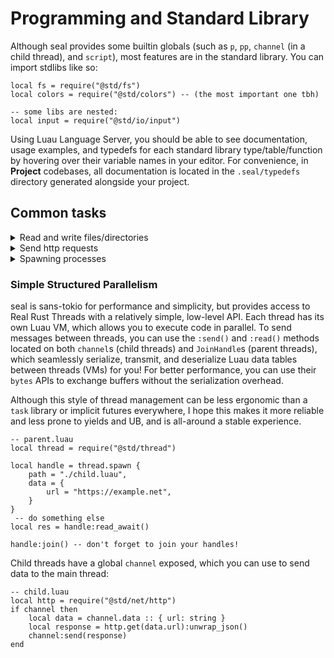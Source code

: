 <!-- markdownlint-disable MD033 -->
<!-- 
flowery version
- An extensive, expressive, easy to use, and well documented standard library, covering many usecases from simple filesystem operations (`@std/fs`) to password hashing (`@std/crypt/password`).
- A filesystem library API with support for partial reads, reading files line-by-line, granular error handling, filesystem watching, with an integrated path library that handles cross-platform edgecases, etc.
- A process library (`@std/process`) for spawning platform-aware shell commands, executing programs, and running long-running, nonblocking `ChildProcesses` with nonblocking access to their stdout, stderr, and stdin.
- User-defined parallelism with `@std/thread` featuring communication via message passing and automatic table serialization, backed by Rust threads and crossbeam-channel.
- A UTF-8 and grapheme-aware string library (`@std/str`) with extremely fast grapheme-aware string splitting, and many other convenience functions.
- Many other standard libraries! -->
# Programming and Standard Library

Although seal provides some builtin globals (such as `p`, `pp`, `channel` (in a child thread), and `script`), most features are in the standard library. You can import stdlibs like so:

```luau
local fs = require("@std/fs")
local colors = require("@std/colors") -- (the most important one tbh)

-- some libs are nested:
local input = require("@std/io/input")
```

Using Luau Language Server, you should be able to see documentation, usage examples, and typedefs for each standard library type/table/function by hovering over their variable names in your editor. For convenience, in **Project** codebases, all documentation is located in the `.seal/typedefs` directory generated alongside your project.

## Common tasks

<details>
<summary> Read and write files/directories </summary>

### Read and write files/directories

```luau
local fs = require("@std/fs")
local path = fs.path

-- read files
local content = fs.readfile("myfile.txt")

-- write a file from string (or buffer!)
local seally_path = path.join(path.cwd(), "seally.txt")
fs.writefile(seally_path, "did you know seals can bark?")

-- remove it
fs.removefile(seally_path)

-- make a new empty directory
fs.makedir("./src")
-- write a new directory tree
fs.writetree("./tests", fs.tree()
    :with_file("run_tests.luau", run_tests_src)
    :with_tree("cases", fs.tree()
        :with_file("case1", cases[1])
    )
)
-- remove both
fs.removetree("./src"); fs.removetree("./tests")
```

#### Iterate through a directory's entries

```luau
local entries = fs.entries(path.join(script:parent(), "other_dir"))
for entry_path, entry in entries do
    if entry.type == "File" then
        print(`file at '{entry_path}' says {entry:read()}!`)
    elseif entry.type == "Directory" then
        local recursive_list = entry:list(true) -- you can also add a filter function if you want
        print(`directory at {colors.blue(`'{entry_path}'`)} has these entries, recursively:`)
        print(recursive_list)
    end
end
```

#### Check if a file exists

```luau
-- because you want to read it
local content, result = fs.file.try_read(mypath)
if content then
    print(content)
elseif result == "NotFound" then
    print(`{mypath} not found`)
else
    warn(`unexpected error reading {mypath}: {result}`)
end

-- because you just want to make sure it exists
if fs.path.exists(mypath) then
    print("yes it exists")
end
```

</details>

<!-- #### Read and write files/directories -->

<details>
<summary> Send http requests </summary>

#### Send http requests

```luau
local http = require("@std/net/http")

local seal_data = http.get("https://sealfinder.net/api/get"):unwrap_json()
local post_response = http.post {
    url = "https://mycatlist.me/api/add_cat/post",
    headers = {
        Authorization = `Bearer {TOKEN}`,
    },
    body = {
        name = "Taz",
        age = 12,
    }, -- pass a table? seal serializes it for you (and sets Content-Type: application/json)!
}
```

</details>

<details>
<summary> Spawning processes </summary>

#### Spawning processes ~~(ffi at home)~~

```luau
local process = require("@std/process")
-- run a shell command
local output = process.shell("seal ./cats.luau"):unwrap()

-- run a program directly (waits til it completes)
local result = process.run {
    program = "seal",
    args = { "./cats.luau" },
}:unwrap()

-- spawn a program as a long-running child process
local child = process.spawn {
    program = "somewatcher",
    args = { "./somefile.json" }
}
if you_want_to_block_main_thread then
    for line in child.stdout:lines() do
        print(line)
    end
else
    local text: string? = child.stdout:read(24)
end
```

</details>

### Simple Structured Parallelism

seal is sans-tokio for performance and simplicity, but provides access to Real Rust Threads with a relatively simple, low-level API. Each thread has its own Luau VM, which allows you to execute code in parallel. To send messages between threads, you can use the `:send()` and `:read()` methods located on both `channel`s (child threads) and `JoinHandle`s (parent threads), which seamlessly serialize, transmit, and deserialize Luau data tables between threads (VMs) for you! For better performance, you can use their `bytes` APIs to exchange buffers without the serialization overhead.

Although this style of thread management can be less ergonomic than a `task` library or implicit futures everywhere, I hope this makes it more reliable and less prone to yields and UB, and is all-around a stable experience.

```luau
-- parent.luau
local thread = require("@std/thread")

local handle = thread.spawn {
    path = "./child.luau",
    data = {
        url = "https://example.net",
    }
}
 -- do something else
local res = handle:read_await()

handle:join() -- don't forget to join your handles!
```

Child threads have a global `channel` exposed, which you can use to send data to the main thread:

```luau
-- child.luau
local http = require("@std/net/http")
if channel then
    local data = channel.data :: { url: string }
    local response = http.get(data.url):unwrap_json()
    channel:send(response)
end
```
